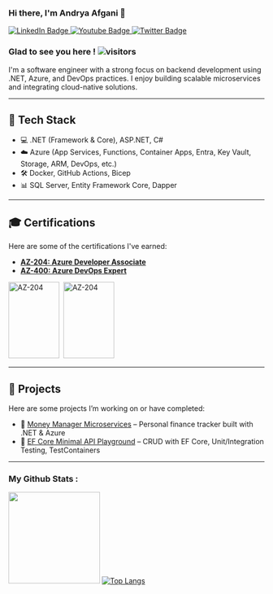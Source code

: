 ### Hi there, I'm <label>Andrya Afgani</label> 👋

<div id="social">
  <a href="https://id.linkedin.com/in/andrya-afgani-758462b2">
      <img src="https://img.shields.io/badge/LinkedIn-blue?style=for-the-badge&logo=linkedin&logoColor=white" alt="LinkedIn Badge"/>
  </a>
  <a href="your-linkedin-URL">
      <img src="https://img.shields.io/badge/YouTube-red?style=for-the-badge&logo=youtube&logoColor=white" alt="Youtube Badge"/>
  </a>
  <a href="https://twitter.com/yayakguns">
      <img src="https://img.shields.io/badge/Twitter-blue?style=for-the-badge&logo=twitter&logoColor=white" alt="Twitter Badge"/>
  </a>
</div>

 ### Glad to see you here ! ![visitors](https://visitor-badge.glitch.me/badge?page_id=aafgani.aafgani)
 I'm a software engineer with a strong focus on backend development using .NET, Azure, and DevOps practices. I enjoy building scalable microservices and integrating cloud-native solutions.

---

## 🧰 Tech Stack
- 💻 .NET (Framework & Core), ASP.NET, C#
- ☁️ Azure (App Services, Functions, Container Apps, Entra, Key Vault, Storage, ARM, DevOps, etc.)
- 🛠️ Docker, GitHub Actions, Bicep
- 📊 SQL Server, Entity Framework Core, Dapper

---

## 🎓 Certifications
Here are some of the certifications I've earned:
- **[AZ-204: Azure Developer Associate](https://learn.microsoft.com/api/credentials/share/en-us/AndryaAfgani-7883/A9A2E257A27899A8?sharingId=B4584CC3E59307E)**  
- **[AZ-400: Azure DevOps Expert](https://learn.microsoft.com/en-us/credentials/certifications/devops-engineer/)**
<div>
   <img src="https://learn.microsoft.com/media/learn/certification/badges/microsoft-certified-associate-badge.svg" title="AZ-204" alt="AZ-204" width="100" height="150"/>&nbsp;
  <img src="https://learn.microsoft.com/media/learn/certification/badges/microsoft-certified-expert-badge.svg" title="AZ-204" alt="AZ-204" width="100" height="150"/>&nbsp;
</div>

---

## 🚀 Projects
Here are some projects I’m working on or have completed:

- 📝 [Money Manager Microservices](https://github.com/aafgani/money-manager) – Personal finance tracker built with .NET & Azure
- 🧪 [EF Core Minimal API Playground](https://github.com/aafgani/efcore-minimal-api) – CRUD with EF Core, Unit/Integration Testing, TestContainers

---
### My Github Stats : 
 <img height="180em" src="https://github-readme-stats.vercel.app/api?username=aafgani&show_icons=true&hide_border=true&&count_private=true&include_all_commits=true" />  [![Top Langs](https://github-readme-stats.vercel.app/api/top-langs/?username=aafgani&layout=compact&theme=vision-friendly-dark)](https://github.com/anuraghazra/github-readme-stats)

